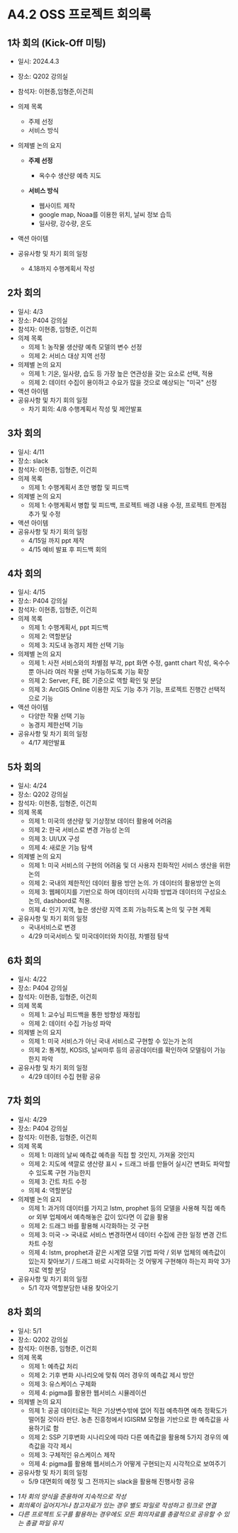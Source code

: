 # A4.2 OSS 프로젝트 회의록  

## 1차 회의 (Kick-Off 미팅)  

* 일시: 2024.4.3 
* 장소: Q202 강의실
* 참석자: 이현종,임형준,이건희
* 의제 목록
    * 주제 선정
    * 서비스 방식

* 의제별 논의 요지  
    * **주제 선정**
       * 옥수수 생산량 예측 지도
   
    * **서비스 방식**
       * 웹사이트 제작
       * google map, Noaa를 이용한 위치, 날씨 정보 습득
       * 일사량, 강수량, 온도
      

* 액션 아이템
* 공유사항 및 차기 회의 일정
     - 4.18까지 수행계획서 작성
## 2차 회의
* 일시: 4/3
* 장소: P404 강의실
* 참석자: 이현종, 임형준, 이건희
* 의제 목록
    * 의제 1: 농작물 생산량 예측 모델의 변수 선정
    * 의제 2: 서비스 대상 지역 선정
* 의제별 논의 요지  
    * 의제 1: 기온, 일사량, 습도 등 가장 높은 연관성을 갖는 요소로 선택, 적용
    * 의제 2: 데이터 수집이 용이하고 수요가 많을 것으로 예상되는 "미국" 선정
* 액션 아이템
* 공유사항 및 차기 회의 일정
    * 차기 회의: 4/8 수행계획서 작성 및 제안발표

## 3차 회의
* 일시: 4/11
* 장소: slack
* 참석자: 이현종, 임형준, 이건희
* 의제 목록
    * 의제 1: 수행계획서 초안 병합 및 피드백
* 의제별 논의 요지  
    * 의제 1: 수행계획서 병합 및 피드백, 프로젝트 배경 내용 수정, 프로젝트 한계점 추가 및 수정
* 액션 아이템
* 공유사항 및 차기 회의 일정
    * 4/15일 까지 ppt 제작
    * 4/15 예비 발표 후 피드백 회의

## 4차 회의
* 일시: 4/15
* 장소: P404 강의실
* 참석자: 이현종, 임형준, 이건희
* 의제 목록
    * 의제 1: 수행계획서, ppt 피드백
    * 의제 2: 역할분담
    * 의제 3: 지도내 농경지 제한 선택 기능
* 의제별 논의 요지  
    * 의제 1: 사전 서비스와의 차별점 부각, ppt 화면 수정, gantt chart 작성, 옥수수 뿐 아니라 여러 작물 선택 가능하도록 기능 확장
    * 의제 2: Server, FE, BE 기준으로 역할 확인 및 분담
    * 의제 3: ArcGIS Online 이용한 지도 기능 추가 기능, 프로젝트 진행간 선택적으로 기능
* 액션 아이템
    * 다양한 작물 선택 기능
    * 농경지 제한선택 기능
* 공유사항 및 차기 회의 일정
    * 4/17 제안발표

## 5차 회의
* 일시: 4/24
* 장소: Q202 강의실
* 참석자: 이현종, 임형준, 이건희
* 의제 목록
    * 의제 1: 미국의 생산량 및 기상정보 데이터 활용에 어려움
    * 의제 2: 한국 서비스로 변경 가능성 논의
    * 의제 3: UI/UX 구성
    * 의제 4: 새로운 기능 탐색
* 의제별 논의 요지  
    * 의제 1: 미국 서비스의 구현의 어려움 및 더 사용자 친화적인 서비스 생산을 위한 논의
    * 의제 2: 국내의 제한적인 데이터 활용 방안 논의. 가 데이터의 활용방안 논의
    * 의제 3: 웹페이지를 기반으로 하며 데이터의 시각화 방법과 데이터의 구성요소 논의, dashbord로 적용.
    * 의제 4: 인기 지역, 높은 생산량 지역 조회 가능하도록 논의 및 구현 계획
* 공유사항 및 차기 회의 일정
    * 국내서비스로 변경
    * 4/29 미국서비스 및 미국데이터와 차이점, 차별점 탐색
## 6차 회의
* 일시: 4/22
* 장소: P404 강의실
* 참석자: 이현종, 임형준, 이건희
* 의제 목록
    * 의제 1: 교수님 피드백을 통한 방향성 재정립
    * 의제 2: 데이터 수집 가능성 파악
* 의제별 논의 요지  
    * 의제 1: 미국 서비스가 아닌 국내 서비스로 구현할 수 있는가 논의
    * 의제 2: 통계청, KOSIS, 날씨마루 등의 공공데이터를 확인하여 모델링이 가능한지 파악
* 공유사항 및 차기 회의 일정
    * 4/29 데이터 수집 현황 공유

## 7차 회의
* 일시: 4/29
* 장소: P404 강의실
* 참석자: 이현종, 임형준, 이건희
* 의제 목록
    * 의제 1: 미래의 날씨 예측값 예측을 직접 할 것인지, 가져올 것인지
    * 의제 2: 지도에 색깔로 생산량 표시 + 드래그 바를 만들어 실시간 변화도 파악할 수 있도록 구현 가능한지
    * 의제 3: 간트 차트 수정
    * 의제 4: 역할분담
* 의제별 논의 요지  
    * 의제 1: 과거의 데이터를 가지고 lstm, prophet 등의 모델을 사용해 직접 예측 or 외부 업체에서 예측해놓은 값이 있다면 이 값을 활용
    * 의제 2: 드래그 바를 활용해 시각화하는 것 구현
    * 의제 3: 미국 -> 국내로 서비스 변경하면서 데이터 수집에 관한 일정 변경 간트 차트 수정
    * 의제 4: lstm, prophet과 같은 시계열 모델 기법 파악 / 외부 업체의 예측값이 있는지 찾아보기 / 드래그 바로 시각화하는 것 어떻게 구현해야 하는지 파악 3가지로 역할 분담
* 공유사항 및 차기 회의 일정
    * 5/1 각자 역할분담한 내용 찾아오기

## 8차 회의
* 일시: 5/1
* 장소: Q202 강의실
* 참석자: 이현종, 임형준, 이건희
* 의제 목록
    * 의제 1: 예측값 처리
    * 의제 2: 기후 변화 시나리오에 맞춰 여러 경우의 예측값 제시 방안
    * 의제 3: 유스케이스 구체화
    * 의제 4: pigma를 활용한 웹서비스 시뮬레이션
* 의제별 논의 요지  
    * 의제 1: 공공 데이터로는 적은 기상변수밖에 없어 직접 예측하면 예측 정확도가 떨어질 것이라 판단. 농촌 진흥청에서 IGISRM 모형을 기반으로 한 예측값을 사용하기로 함
    * 의제 2: SSP 기후변화 시나리오에 따라 다른 예측값을 활용해 5가지 경우의 예측값을 각각 제시
    * 의제 3: 구체적인 유스케이스 제작
    * 의제 4: pigma를 활용해 웹서비스가 어떻게 구현되는지 시각적으로 보여주기
* 공유사항 및 차기 회의 일정
    * 5/9 대면회의 예정 및 그 전까지는 slack을 활용해 진행사항 공유
- *1차 회의 양식을 준용하여 지속적으로 작성*
- *회의록이 길어지거나 참고자료가 있는 경우 별도 파일로 작성하고 링크로 연결*
- *다른 프로젝트 도구를 활용하는 경우에도 모든 회의자료를 총괄적으로 공유할 수 있는 총괄 파일 유지*  
